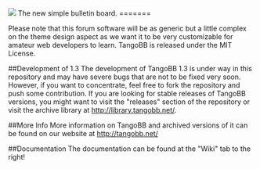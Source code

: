 <img src="https://raw.githubusercontent.com/TangoBB/TangoBB/master/public/img/tango_logo.png" />
The new simple bulletin board.
=======

Please note that this forum software will be as generic but a little complex on the theme design aspect as we want it to be very customizable for amateur web developers to learn.
TangoBB is released under the MIT License.

##Development of 1.3
The development of TangoBB 1.3 is under way in this repository and may have severe bugs that are not to be fixed very soon. However, if you want to concentrate,
feel free to fork the repository and push some contribution. If you are looking for stable releases of TangoBB versions, you might want to visit the "releases"
section of the repository or visit the archive library at http://library.tangobb.net/.

##More Info
More information on TangoBB and archived versions of it can be found on our website at http://tangobb.net/

##Documentation
The documentation can be found at the "Wiki" tab to the right!

